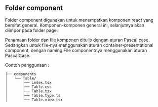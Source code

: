## Folder component

Folder component digunakan untuk menempatkan komponen react yang bersifat general. Komponen-komponen general ini, selanjutnya akan diimpor pada folder page.

Penamaan folder dan file komponen ditulis dengan aturan Pascal case. Sedangkan untuk file-nya menggunakan aturan container-presentational component, dengan naming File componentnya menggunakan aturan PascalCase.

Contoh penggunaan :

```
├── components
│   └── Table/
│       ├── index.tsx
│       ├── Table.css
│       ├── Table.tsx
│       ├── Table.type.ts
│       └── Table.view.tsx
```
